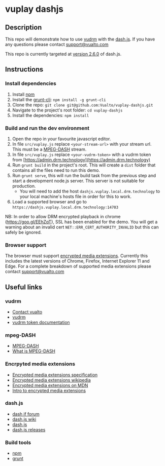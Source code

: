 ﻿# vuplay dashjs

## Description

This repo will demonstrate how to use [vudrm](http://vudrm.vualto.com/) with the [dash.js](https://github.com/Dash-Industry-Forum/dash.js/wiki).
If you have any questions please contact support@vualto.com

This repo is currently targeted at [version 2.6.0](https://github.com/Dash-Industry-Forum/dash.js/releases/tag/v2.6.0) of dash.js.

## Instructions

### Install dependencies

1. Install [npm](https://www.npmjs.com/)
2. Install the [grunt-cli](https://www.npmjs.com/package/grunt-cli): `npm install -g grunt-cli`
3. Clone the repo: `git clone git@github.com:Vualto/vuplay-dashjs.git`
4. Navigate to the project's root folder: `cd vuplay-dashjs`
5. Install the dependencies: `npm install`

### Build and run the dev environment

1. Open the repo in your favourite javascript editor.
2. In file `src/vuplay.js` replace `<your-stream-url>` with your stream url. This must be a [MPEG-DASH](https://en.wikipedia.org/wiki/Dynamic_Adaptive_Streaming_over_HTTP) stream.
3. In file `src/vuplay.js` replace `<your-vudrm-token>` with a vudrm token from [https://admin.drm.technology](https://admin.drm.technology)
4. Run `grunt build` in the project's root. This will create a `dist` folder that contains all the files need to run this demo.
5. Run `grunt serve`, this will run the build task from the previous step and start a development node.js server. This server is not suitable for production.
    - You will need to add the host `dashjs.vuplay.local.drm.technology` to your local machine's hosts file in order for this to work.
6. Load a supported browser and go to `https://dashjs.vuplay.local.drm.technology:14703`
     
NB: In order to allow DRM encrypted playback in chrome (https://goo.gl/EEhZqT), SSL has been enabled for the demo. You will get a warning about an invalid cert `NET::ERR_CERT_AUTHORITY_INVALID` but this can safely be ignored.

### Browser support

The browser must support [encrypted media extensions](https://www.w3.org/TR/2016/CR-encrypted-media-20160705/).
Currently this includes the latest versions of Chrome, Firefox, Internet Explorer 11 and Edge.
For a complete breakdown of supported media extensions please contact support@vualto.com

## Useful links

### vudrm

- [Contact vualto](http://www.vualto.com/contact-us/)
- [vudrm](http://vudrm.vualto.com/)
- [vudrm token documentation](http://readme.drm.technology/vudrm/VuDrmTokenIntegration/)

### mpeg-DASH

- [MPEG-DASH](https://en.wikipedia.org/wiki/Dynamic_Adaptive_Streaming_over_HTTP)
- [What is MPEG-DASH](http://www.streamingmedia.com/Articles/Editorial/What-Is-.../What-is-MPEG-DASH-79041.aspx)

### Encrpyted media extensions

- [Encrypted media extensions specification](https://www.w3.org/TR/2016/CR-encrypted-media-20160705/)
- [Encrypted media extensions wikipedia](https://en.wikipedia.org/wiki/Encrypted_Media_Extensions)
- [Encrypted media extensions on MDN](https://developer.mozilla.org/en-US/docs/Web/API/Encrypted_Media_Extensions_API)
- [Intro to encrypted media extensions](https://www.html5rocks.com/en/tutorials/eme/basics/)

### dash.js

- [dash if forum](http://dashif.org/)
- [dash.js wiki](https://github.com/Dash-Industry-Forum/dash.js/wiki)
- [dash.js](https://github.com/Dash-Industry-Forum/dash.js)
- [dash.js releases](https://github.com/Dash-Industry-Forum/dash.js/releases)

### Build tools

- [npm](https://www.npmjs.com/)
- [grunt](http://gruntjs.com/)
